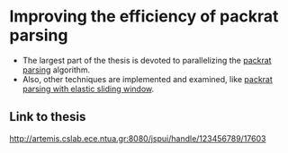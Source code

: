 # Improving the efficiency of packrat parsing

* The largest part of the thesis is devoted to parallelizing the [packrat parsing](https://bford.info/packrat/) algorithm.
* Also, other techniques are implemented and examined, like [packrat parsing with elastic sliding window](https://www.researchgate.net/publication/281806392_Packrat_Parsing_with_Elastic_Sliding_Window).

## Link to thesis

http://artemis.cslab.ece.ntua.gr:8080/jspui/handle/123456789/17603
